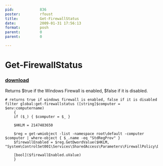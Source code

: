```yaml
---
pid:            836
poster:         rfoust
title:          Get-FirewallStatus
date:           2009-01-31 17:56:13
format:         posh
parent:         0
parent:         0

---
```


# Get-FirewallStatus

### [download](836.ps1)

Returns $true if the Windows Firewall is enabled, $false if it is disabled.

```posh
# returns true if windows firewall is enabled, false if it is disabled
filter global:get-firewallstatus ([string]$computer = $env:computername)
	{
	if ($_) { $computer = $_ }

	$HKLM = 2147483650

	$reg = get-wmiobject -list -namespace root\default -computer $computer | where-object { $_.name -eq "StdRegProv" }
	$firewallEnabled = $reg.GetDwordValue($HKLM, "System\ControlSet001\Services\SharedAccess\Parameters\FirewallPolicy\DomainProfile","EnableFirewall")

	[bool]($firewallEnabled.uValue)
	}
```
